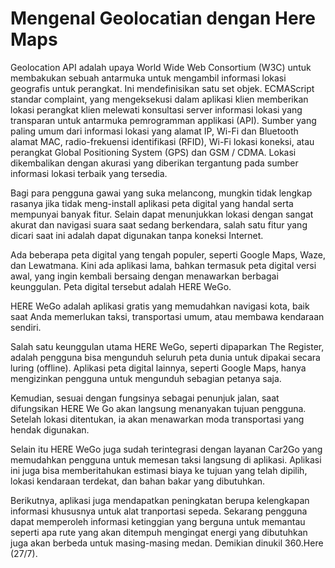 # Mengenal Geolocatian dengan Here Maps

Geolocation API adalah upaya  World Wide Web Consortium (W3C) untuk membakukan sebuah antarmuka untuk mengambil informasi lokasi geografis untuk perangkat.
Ini mendefinisikan satu set objek. ECMAScript standar complaint, yang mengeksekusi dalam aplikasi klien memberikan lokasi perangkat klien melewati konsultasi server
informasi lokasi yang transparan untuk antarmuka pemrogramman applikasi (API). Sumber yang paling umum dari informasi lokasi yang alamat IP, Wi-Fi dan Bluetooth alamat MAC, 
radio-frekuensi identifikasi (RFID), Wi-Fi lokasi koneksi, atau perangkat Global Positioning System (GPS) dan GSM / CDMA. Lokasi dikembalikan dengan akurasi yang diberikan
tergantung pada sumber informasi lokasi terbaik yang tersedia.

Bagi para pengguna gawai yang suka melancong, mungkin tidak lengkap rasanya jika tidak meng-install aplikasi peta digital yang handal serta mempunyai banyak fitur.
Selain dapat menunjukkan lokasi dengan sangat akurat dan navigasi suara saat sedang berkendara, salah satu fitur yang dicari saat ini adalah dapat digunakan tanpa koneksi Internet.

Ada beberapa peta digital yang tengah populer, seperti Google Maps, Waze, dan Lewatmana.
Kini ada aplikasi lama, bahkan termasuk peta digital versi awal, yang ingin kembali bersaing dengan menawarkan berbagai keunggulan.
Peta digital tersebut adalah HERE WeGo.

HERE WeGo adalah aplikasi gratis yang memudahkan navigasi kota, baik saat Anda memerlukan taksi, transportasi umum, atau membawa kendaraan sendiri.

Salah satu keunggulan utama HERE WeGo, seperti dipaparkan The Register, adalah pengguna bisa mengunduh seluruh peta dunia untuk dipakai secara luring (offline).
Aplikasi peta digital lainnya, seperti Google Maps, hanya mengizinkan pengguna untuk mengunduh sebagian petanya saja.

Kemudian, sesuai dengan fungsinya sebagai penunjuk jalan, saat difungsikan HERE We Go akan langsung menanyakan tujuan pengguna.
Setelah lokasi ditentukan, ia akan menawarkan moda transportasi yang hendak digunakan.

Selain itu HERE WeGo juga sudah terintegrasi dengan layanan Car2Go yang memudahkan pengguna untuk memesan taksi langsung di aplikasi.
Aplikasi ini juga bisa memberitahukan estimasi biaya ke tujuan yang telah dipilih, lokasi kendaraan terdekat, dan bahan bakar yang dibutuhkan.

Berikutnya, aplikasi juga mendapatkan peningkatan berupa kelengkapan informasi khususnya untuk alat tranportasi sepeda.
Sekarang pengguna dapat memperoleh informasi ketinggian yang berguna untuk memantau seperti apa rute yang akan ditempuh mengingat energi yang dibutuhkan 
juga akan berbeda untuk masing-masing medan. Demikian dinukil 360.Here (27/7).
